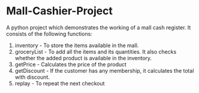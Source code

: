 # Mall-Cashier-Project
A python project which demonstrates the working of a mall cash register. It consists of the following functions:
1. inventory - To store the items available in the mall.
2. groceryList - To add all the items and its quantities. It also checks whether the added product is available in the inventory.
3. getPrice - Calculates the price of the product
4. getDiscount - If the customer has any membership, it calculates the total with discount.
5. replay - To repeat the next checkout
